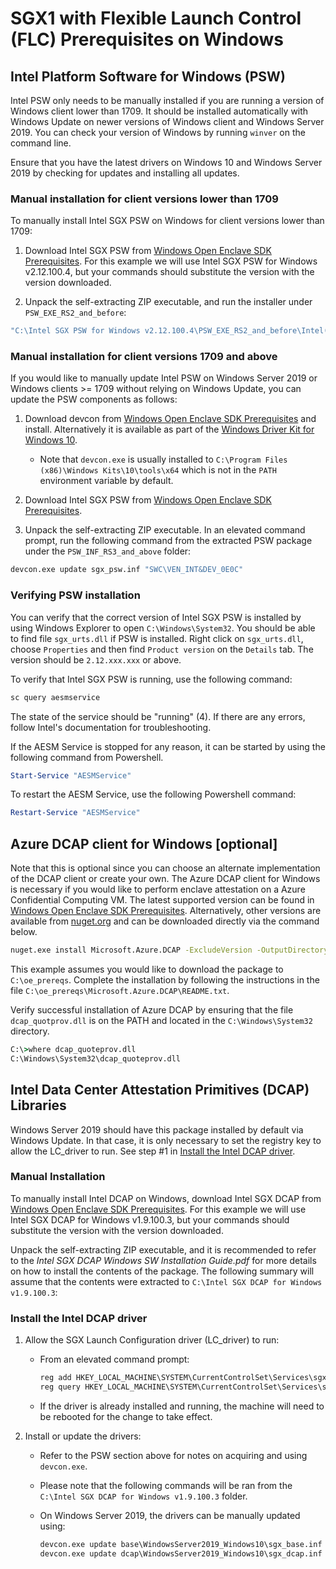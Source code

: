 # SGX1 with Flexible Launch Control (FLC) Prerequisites on Windows

## Intel Platform Software for Windows (PSW)

Intel PSW only needs to be manually installed if you are running a version of Windows client lower than 1709. It should be installed automatically with Windows Update on newer versions of Windows client and Windows Server 2019. You can check your version of Windows by running `winver` on the command line.

Ensure that you have the latest drivers on Windows 10 and Windows Server 2019 by checking for updates and installing all updates.

### Manual installation for client versions lower than 1709
To manually install Intel SGX PSW on Windows for client versions lower than 1709:

1. Download Intel SGX PSW from [Windows Open Enclave SDK Prerequisites](WindowsPrerequisites.md). For this example we will use Intel SGX PSW for Windows v2.12.100.4, but your commands should substitute the version with the version downloaded.

2. Unpack the self-extracting ZIP executable, and run the installer under `PSW_EXE_RS2_and_before`:

```cmd
"C:\Intel SGX PSW for Windows v2.12.100.4\PSW_EXE_RS2_and_before\Intel(R)_SGX_Windows_x64_PSW_2.12.100.4.exe"
```

### Manual installation for client versions 1709 and above
If you would like to manually update Intel PSW on Windows Server 2019 or Windows clients >= 1709 without relying on Windows Update, you can update the PSW components as follows:

1. Download devcon from [Windows Open Enclave SDK Prerequisites](WindowsPrerequisites.md) and install. Alternatively it is available as part of the [Windows Driver Kit for Windows 10](https://go.microsoft.com/fwlink/?linkid=2026156).
   -  Note that `devcon.exe` is usually installed to `C:\Program Files (x86)\Windows Kits\10\tools\x64`
   which is not in the `PATH` environment variable by default.

2. Download Intel SGX PSW from [Windows Open Enclave SDK Prerequisites](WindowsPrerequisites.md).

3. Unpack the self-extracting ZIP executable. In an elevated command prompt, run the following command from the extracted PSW package under the `PSW_INF_RS3_and_above` folder:
  ```cmd
  devcon.exe update sgx_psw.inf "SWC\VEN_INT&DEV_0E0C"
  ```

### Verifying PSW installation
You can verify that the correct version of Intel SGX PSW is installed by using
Windows Explorer to open `C:\Windows\System32`. You should be able to find
file `sgx_urts.dll` if PSW is installed. Right click on `sgx_urts.dll`,
choose `Properties` and then find `Product version` on the `Details` tab.
The version should be `2.12.xxx.xxx` or above.

To verify that Intel SGX PSW is running, use the following command:

```cmd
sc query aesmservice
```

The state of the service should be "running" (4). If there are any errors, follow Intel's documentation for
troubleshooting.

If the AESM Service is stopped for any reason, it can be started by using the following command from Powershell.
```powershell
Start-Service "AESMService"
```

To restart the AESM Service, use the following Powershell command:
```powershell
Restart-Service "AESMService"
```

## Azure DCAP client for Windows [optional]

Note that this is optional since you can choose an alternate implementation of the DCAP client or create your own.
The Azure DCAP client for Windows is necessary if you would like to perform enclave attestation on a Azure Confidential Computing VM. The latest supported version can be found in [Windows Open Enclave SDK Prerequisites](WindowsPrerequisites.md). Alternatively, other versions are available from [nuget.org](https://www.nuget.org/packages/Microsoft.Azure.DCAP/) and can be downloaded directly via the command below.

```cmd
nuget.exe install Microsoft.Azure.DCAP -ExcludeVersion -OutputDirectory C:\oe_prereqs
```

This example assumes you would like to download the package to `C:\oe_prereqs`. Complete the installation by following the instructions in the file `C:\oe_prereqs\Microsoft.Azure.DCAP\README.txt`.

Verify successful installation of Azure DCAP by ensuring that the file `dcap_quotprov.dll` is on the PATH and located in the `C:\Windows\System32` directory.

```cmd
C:\>where dcap_quoteprov.dll
C:\Windows\System32\dcap_quoteprov.dll
```

## Intel Data Center Attestation Primitives (DCAP) Libraries

Windows Server 2019 should have this package installed by default via Windows Update.
In that case, it is only necessary to set the registry key to allow the LC_driver to run. See step #1 in [Install the Intel DCAP driver](#install-the-intel-dcap-driver).

### Manual Installation
To manually install Intel DCAP on Windows, download Intel SGX DCAP from [Windows Open Enclave SDK Prerequisites](WindowsPrerequisites.md). For this example we will use Intel SGX DCAP for Windows v1.9.100.3, but your commands should substitute the version with the version downloaded.

Unpack the self-extracting ZIP executable, and it is recommended to refer to the *Intel SGX DCAP Windows SW Installation Guide.pdf* for more details on how to install the contents of the package. The following summary will assume that the contents were extracted to `C:\Intel SGX DCAP for Windows v1.9.100.3`:

### Install the Intel DCAP driver

1. Allow the SGX Launch Configuration driver (LC_driver) to run:
    - From an elevated command prompt:

      ```cmd
      reg add HKEY_LOCAL_MACHINE\SYSTEM\CurrentControlSet\Services\sgx_lc_msr\Parameters /v "SGX_Launch_Config_Optin" /t REG_DWORD /d 1
      reg query HKEY_LOCAL_MACHINE\SYSTEM\CurrentControlSet\Services\sgx_lc_msr\Parameters /v "SGX_Launch_Config_Optin"
      ```

    - If the driver is already installed and running, the machine will need to be rebooted for the change to take effect.

2. Install or update the drivers:
    - Refer to the PSW section above for notes on acquiring and using `devcon.exe`.
    - Please note that the following commands will be ran from the `C:\Intel SGX DCAP for Windows v1.9.100.3` folder.

    - On Windows Server 2019, the drivers can be manually updated using:

      ```cmd
      devcon.exe update base\WindowsServer2019_Windows10\sgx_base.inf *INT0E0C
      devcon.exe update dcap\WindowsServer2019_Windows10\sgx_dcap.inf "SWC\VEN_INT&DEV_0E0C_DCAP"
      ```
